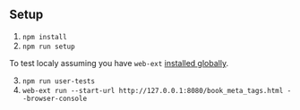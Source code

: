 ## Setup

1. `npm install`
2. `npm run setup`

To test localy assuming you have `web-ext`
[installed globally](https://github.com/mozilla/web-ext?tab=readme-ov-file#global-command).

3. `npm run user-tests`
4. `web-ext run --start-url http://127.0.0.1:8080/book_meta_tags.html --browser-console`
